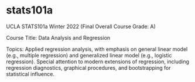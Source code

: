 # stats101a

UCLA STATS101a Winter 2022 (Final Overall Course Grade: A)

Course Title: Data Analysis and Regression

Topics: Applied regression analysis, with emphasis on general linear model (e.g., multiple regression) and generalized linear model (e.g., logistic regression). 
Special attention to modern extensions of regression, including regression diagnostics, graphical procedures, and bootstrapping for statistical influence. 

